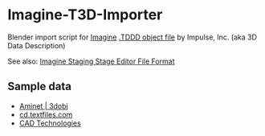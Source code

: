 # Imagine-T3D-Importer
Blender import script for [Imagine](https://en.wikipedia.org/wiki/Imagine_(3D_modeling_software)) [.TDDD object file](http://www.ian.org/ImagineTDDDFormat.html) by Impulse, Inc. (aka 3D Data Description)

See also: [Imagine Staging Stage Editor File Format](istg.zip)

## Sample data
- [Aminet | 3dobj](http://aminet.net/pix/3dobj)
- [cd.textfiles.com](http://cd.textfiles.com/zoom2/graphics/raytracing/objects/)
- [CAD Technologies](http://www.imaginefa.com/objects.shtml)
